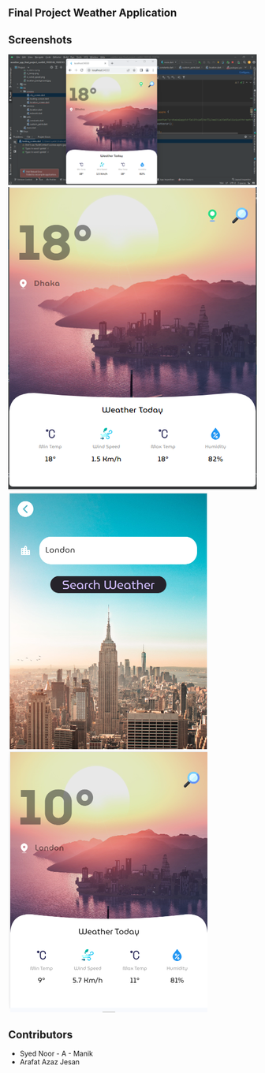 ## Final Project Weather Application

## Screenshots
![Screenshot with Code](Screenshots/sc1%20(1).png)
![Screenshot UI](Screenshots/sc1%20(2).png)
![Screenshot UI](Screenshots/sc1%20(3).png)
![Screenshot UI](Screenshots/sc1%20(4).png)

## Contributors
- Syed Noor - A - Manik
- Arafat Azaz Jesan